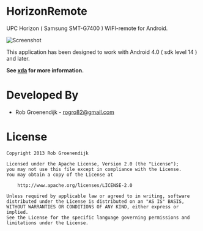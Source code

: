 HorizonRemote
=============

UPC Horizon ( Samsung SMT-G7400 ) WIFI-remote for Android.

![Screenshot][2]

This application has been designed to work with Android 4.0 ( sdk level 14 ) and later.

**See [xda][1] for more information.**



Developed By
============

* Rob Groenendijk - <rogro82@gmail.com>



License
=======

    Copyright 2013 Rob Groenendijk
    
    Licensed under the Apache License, Version 2.0 (the "License");
    you may not use this file except in compliance with the License.
    You may obtain a copy of the License at
    
        http://www.apache.org/licenses/LICENSE-2.0
    
    Unless required by applicable law or agreed to in writing, software
    distributed under the License is distributed on an "AS IS" BASIS,
    WITHOUT WARRANTIES OR CONDITIONS OF ANY KIND, either express or implied.
    See the License for the specific language governing permissions and
    limitations under the License.




 [1]: http://forum.xda-developers.com/showthread.php?t=2468149
 [2]: http://dl.xda-developers.com/attachdl/9759a766f90bf6e72f80345f65752c9a/52594ad3/2/3/0/7/1/4/0/Screenshot_2013-10-06-22-46-48.jpg
